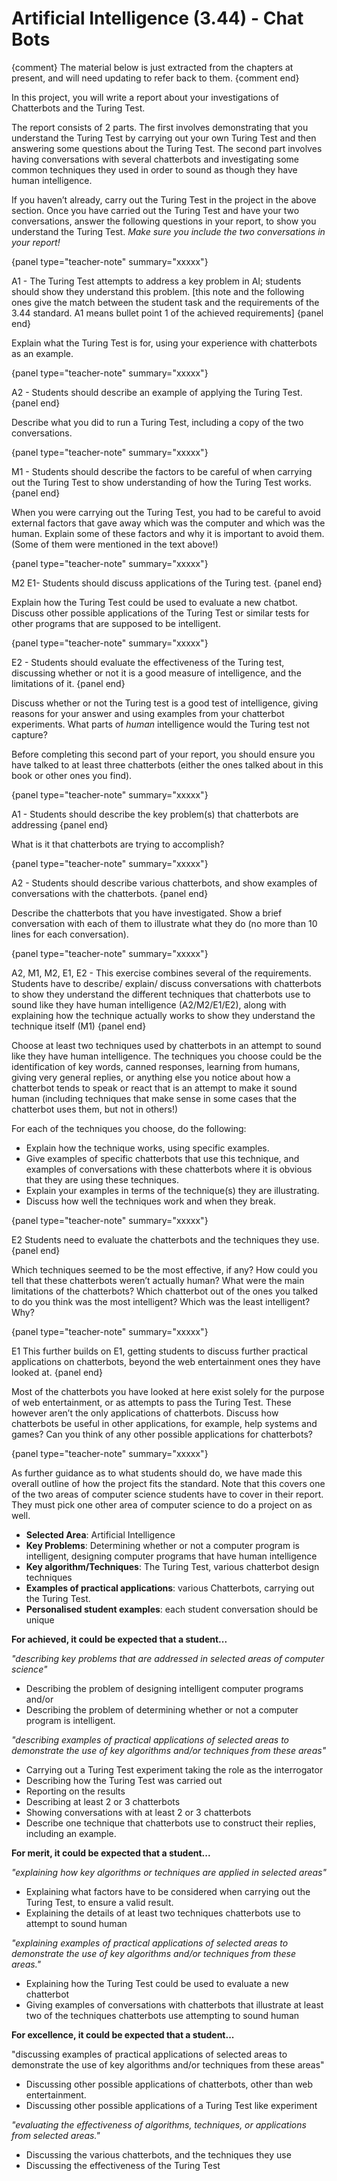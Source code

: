 # Artificial Intelligence (3.44) - Chat Bots

{comment}
The material below is just extracted from the chapters at present, and will need updating to refer back to them.
{comment end}



In this project, you will write a report about your investigations of Chatterbots and the Turing Test.

The report consists of 2 parts. The first involves demonstrating that you understand the Turing Test by carrying out your own Turing Test and then answering some questions about the Turing Test. The second part involves having conversations with several chatterbots and investigating some common techniques they used in order to sound as though they have human intelligence.

If you haven’t already, carry out the Turing Test in the project in the above section. Once you have carried out the Turing Test and have your two conversations, answer the following questions in your report, to show you understand the Turing Test. *Make sure you include the two conversations in your report!*

{panel type="teacher-note" summary="xxxxx"}

A1 - The Turing Test attempts to address a key problem in AI; students should show they understand this problem. [this note and the following ones give the match between the student task and the requirements of the 3.44 standard. A1 means bullet point 1 of the achieved requirements]
{panel end}


Explain what the Turing Test is for, using your experience with chatterbots as an example.

{panel type="teacher-note" summary="xxxxx"}

A2 - Students should describe an example of applying the Turing Test.
{panel end}


Describe what you did to run a Turing Test, including a copy of the two conversations.

{panel type="teacher-note" summary="xxxxx"}

M1 - Students should describe the factors to be careful of when carrying out the Turing Test to show understanding of how the Turing Test works.
{panel end}


When you were carrying out the Turing Test, you had to be careful to avoid external factors that gave away which was the computer and which was the human.  Explain some of these factors and why it is important to avoid them. (Some of them were mentioned in the text above!)

{panel type="teacher-note" summary="xxxxx"}

M2 E1- Students should discuss applications of the Turing test.
{panel end}


Explain how the Turing Test could be used to evaluate a new chatbot. Discuss other possible applications of the Turing Test or similar tests for other programs that are supposed to be intelligent.  

{panel type="teacher-note" summary="xxxxx"}

E2 - Students should evaluate the effectiveness of the Turing test, discussing whether or not it is a good measure of intelligence, and the limitations of it.
{panel end}


Discuss whether or not the Turing test is a good test of intelligence, giving reasons for your answer and using examples from your chatterbot experiments. What parts of *human* intelligence would the Turing test not capture?

Before completing this second part of your report, you should ensure you have talked to at least three chatterbots (either the ones talked about in this book or other ones you find).

{panel type="teacher-note" summary="xxxxx"}

A1 - Students should describe the key problem(s) that chatterbots are addressing
{panel end}


What is it that chatterbots are trying to accomplish?

{panel type="teacher-note" summary="xxxxx"}

A2 - Students should describe various chatterbots, and show examples of conversations with the chatterbots.
{panel end}


Describe the chatterbots that you have investigated. Show a brief conversation with each of them to illustrate what they do (no more than 10 lines for each conversation).

{panel type="teacher-note" summary="xxxxx"}

A2, M1, M2, E1, E2 - This exercise combines several of the requirements. Students have to describe/ explain/ discuss conversations with chatterbots to show they understand the different techniques that chatterbots use to sound like they have human intelligence (A2/M2/E1/E2), along with explaining how the technique actually works to show they understand the technique itself (M1)
{panel end}


Choose at least two techniques used by chatterbots in an attempt to sound like they have human intelligence. The techniques you choose could be the identification of key words, canned responses, learning from humans, giving very general replies, or anything else you notice about how a chatterbot tends to speak or react that is an attempt to make it sound human (including techniques that make sense in some cases that the chatterbot uses them, but not in others!)

For each of the techniques you choose, do the following:
- Explain how the technique works, using specific examples.
- Give examples of specific chatterbots that use this technique, and examples of conversations with these chatterbots where it is obvious that they are using these techniques.
- Explain your examples in terms of the technique(s) they are illustrating.
- Discuss how well the techniques work and when they break.

{panel type="teacher-note" summary="xxxxx"}

E2 Students need to evaluate the chatterbots and the techniques they use.
{panel end}


Which techniques seemed to be the most effective, if any? How could you tell that these chatterbots weren’t actually human? What were the main limitations of the chatterbots? Which chatterbot out of the ones you talked to do you think was the most intelligent? Which was the least intelligent? Why?

{panel type="teacher-note" summary="xxxxx"}

E1 This further builds on E1, getting students to discuss further practical applications on chatterbots, beyond the web entertainment ones they have looked at.
{panel end}


Most of the chatterbots you have looked at here exist solely for the purpose of web entertainment, or as attempts to pass the Turing Test. These however aren’t the only applications of chatterbots. Discuss how chatterbots be useful in other applications, for example, help systems and games? Can you think of any other possible applications for chatterbots?

{panel type="teacher-note" summary="xxxxx"}

As further guidance as to what students should do, we have made this overall outline of how the project fits the standard. Note that this covers one of the two areas of computer science students have to cover in their report. They must pick one other area of computer science to do a project on as well.

- **Selected Area**: Artificial Intelligence
- **Key Problems**: Determining whether or not a computer program is intelligent, designing computer programs that have human intelligence
- **Key algorithm/Techniques**: The Turing Test, various chatterbot design techniques
- **Examples of practical applications**: various Chatterbots, carrying out the Turing Test.
- **Personalised student examples**: each student conversation should be unique

**For achieved, it could be expected that a student...**

*"describing key problems that are addressed in selected areas of computer science"*

- Describing the problem of designing intelligent computer programs and/or
- Describing the problem of determining whether or not a computer program is intelligent.

*"describing examples of practical applications of selected areas to demonstrate the use of key algorithms and/or techniques from these areas"*

- Carrying out a Turing Test experiment taking the role as the interrogator
- Describing how the Turing Test was carried out
- Reporting on the results
- Describing at least 2 or 3 chatterbots
- Showing conversations with at least 2 or 3 chatterbots
- Describe one technique that chatterbots use to construct their replies, including an example.

**For merit, it could be expected that a student...**

*"explaining how key algorithms or techniques are applied in selected areas"*

- Explaining what factors have to be considered when carrying out the Turing Test, to ensure a valid result.
- Explaining the details of at least two techniques chatterbots use to attempt to sound human

*"explaining examples of practical applications of selected areas to demonstrate the use of key algorithms and/or techniques from these areas."*

- Explaining how the Turing Test could be used to evaluate a new chatterbot
- Giving examples of conversations with chatterbots that illustrate at least two of the techniques chatterbots use attempting to sound human

**For excellence, it could be expected that a student...**

"discussing examples of practical applications of selected areas to demonstrate the use of key algorithms and/or techniques from these areas"

- Discussing other possible applications of chatterbots, other than web entertainment.
- Discussing other possible applications of a Turing Test like experiment

*"evaluating the effectiveness of algorithms, techniques, or applications from selected areas."*

- Discussing the various chatterbots, and the techniques they use
- Discussing the effectiveness of the Turing Test
